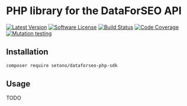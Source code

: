 # PHP library for the DataForSEO API

[![Latest Version][ico-version]][link-packagist]
[![Software License][ico-license]](LICENSE)
[![Build Status][ico-github-actions]][link-github-actions]
[![Code Coverage][ico-code-coverage]][link-code-coverage]
[![Mutation testing][ico-infection]][link-infection]

## Installation

```bash
composer require setono/dataforseo-php-sdk
```

## Usage

TODO

[ico-version]: https://poser.pugx.org/setono/dataforseo-php-sdk/v/stable
[ico-license]: https://poser.pugx.org/setono/dataforseo-php-sdk/license
[ico-github-actions]: https://github.com/Setono/dataforseo-php-sdk/workflows/build/badge.svg
[ico-code-coverage]: https://codecov.io/gh/Setono/dataforseo-php-sdk/branch/master/graph/badge.svg
[ico-infection]: https://img.shields.io/endpoint?style=flat&url=https%3A%2F%2Fbadge-api.stryker-mutator.io%2Fgithub.com%2FSetono%2Fdataforseo-php-sdk%2Fmaster

[link-packagist]: https://packagist.org/packages/setono/dataforseo-php-sdk
[link-github-actions]: https://github.com/Setono/dataforseo-php-sdk/actions
[link-code-coverage]: https://codecov.io/gh/Setono/dataforseo-php-sdk
[link-infection]: https://dashboard.stryker-mutator.io/reports/github.com/Setono/dataforseo-php-sdk/master
